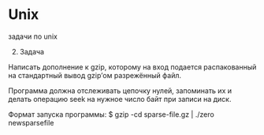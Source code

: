 # Unix
задачи по unix


2. Задача

Написать дополнение к gzip, которому на вход подается распакованный на стандартный вывод gzip’ом разрежённый файл.

Программа должна отслеживать цепочку нулей, запоминать их и делать операцию seek на нужное число байт при записи на диск.

Формат запуска программы:
$ gzip -cd sparse-file.gz | ./zero newsparsefile
